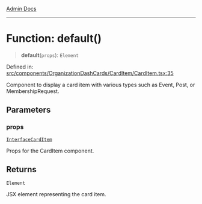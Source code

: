 [Admin Docs](/)

***

# Function: default()

> **default**(`props`): `Element`

Defined in: [src/components/OrganizationDashCards/CardItem/CardItem.tsx:35](https://github.com/PalisadoesFoundation/talawa-admin/blob/main/src/components/OrganizationDashCards/CardItem/CardItem.tsx#L35)

Component to display a card item with various types such as Event, Post, or MembershipRequest.

## Parameters

### props

[`InterfaceCardItem`](../interfaces/InterfaceCardItem.md)

Props for the CardItem component.

## Returns

`Element`

JSX element representing the card item.
